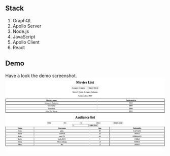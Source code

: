 ## Stack

1. GraphQL
2. Apollo Server
3. Node.js
4. JavaScript
5. Apollo Client
6. React

## Demo

Have a look the demo screenshot. ![](demoPicture.jpg)